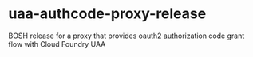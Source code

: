 # uaa-authcode-proxy-release
BOSH release for a proxy that provides oauth2 authorization code grant flow with Cloud Foundry UAA

